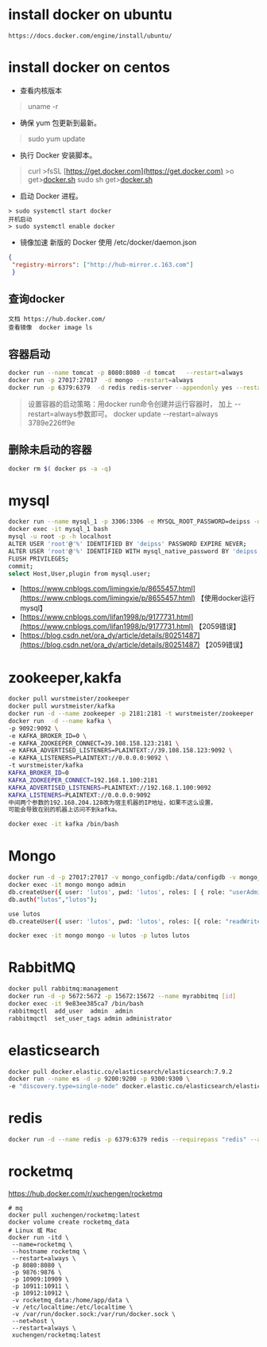 # install docker on ubuntu 
```shell
https://docs.docker.com/engine/install/ubuntu/
```

# install docker on centos
- 查看内核版本
> uname -r

- 确保 yum 包更新到最新。
> sudo yum update

- 执行 Docker 安装脚本。
> curl >fsSL [https://get.docker.com](https://get.docker.com) >o get>[docker.sh](http://docker.sh) sudo sh get>[docker.sh](http://docker.sh)

- 启动 Docker 进程。
```shell
> sudo systemctl start docker
开机启动
> sudo systemctl enable docker 
```


- 镜像加速 新版的 Docker 使用 /etc/docker/daemon.json
```json
{
 "registry-mirrors": ["http://hub-mirror.c.163.com"]
 }
```

## 查询docker
```shell
文档 https://hub.docker.com/
查看镜像  docker image ls

```

## 容器启动
```bash
docker run --name tomcat -p 8080:8080 -d tomcat   --restart=always
docker run -p 27017:27017  -d mongo --restart=always
docker run -p 6379:6379  -d redis redis-server --appendonly yes --restart=always
```
> 设置容器的启动策略：用docker run命令创建并运行容器时，
加上  --restart=always参数即可。
docker update --restart=always 3789e226ff9e


## 删除未启动的容器
```bash
docker rm $( docker ps -a -q)
```
# mysql
```bash
docker run --name mysql_1 -p 3306:3306 -e MYSQL_ROOT_PASSWORD=deipss -d mysql:latest
docker exec -it mysql_1 bash
mysql -u root -p -h localhost
ALTER USER 'root'@'%' IDENTIFIED BY 'deipss' PASSWORD EXPIRE NEVER;
ALTER USER 'root'@'%' IDENTIFIED WITH mysql_native_password BY 'deipss'; 
FLUSH PRIVILEGES;
commit;
select Host,User,plugin from mysql.user;
```

- [https://www.cnblogs.com/limingxie/p/8655457.html](https://www.cnblogs.com/limingxie/p/8655457.html) 【使用docker运行mysql】
- [https://www.cnblogs.com/lifan1998/p/9177731.html](https://www.cnblogs.com/lifan1998/p/9177731.html) 【2059错误】
- [https://blog.csdn.net/ora_dy/article/details/80251487](https://blog.csdn.net/ora_dy/article/details/80251487) 【2059错误】
# zookeeper,kakfa
```bash
docker pull wurstmeister/zookeeper  
docker pull wurstmeister/kafka  
docker run -d --name zookeeper -p 2181:2181 -t wurstmeister/zookeeper
docker run  -d --name kafka \
-p 9092:9092 \
-e KAFKA_BROKER_ID=0 \
-e KAFKA_ZOOKEEPER_CONNECT=39.108.158.123:2181 \
-e KAFKA_ADVERTISED_LISTENERS=PLAINTEXT://39.108.158.123:9092 \
-e KAFKA_LISTENERS=PLAINTEXT://0.0.0.0:9092 \
-t wurstmeister/kafka
KAFKA_BROKER_ID=0
KAFKA_ZOOKEEPER_CONNECT=192.168.1.100:2181
KAFKA_ADVERTISED_LISTENERS=PLAINTEXT://192.168.1.100:9092
KAFKA_LISTENERS=PLAINTEXT://0.0.0.0:9092
中间两个参数的192.168.204.128改为宿主机器的IP地址，如果不这么设置，
可能会导致在别的机器上访问不到kafka。
```
```bash
docker exec -it kafka /bin/bash
```
# Mongo
```bash
docker run -d -p 27017:27017 -v mongo_configdb:/data/configdb -v mongo_db:/data/db --name mongo docker.io/mongo --auth
docker exec -it mongo mongo admin
db.createUser({ user: 'lutos', pwd: 'lutos', roles: [ { role: "userAdminAnyDatabase", db: "admin" } ] });
db.auth("lutos","lutos");

use lutos
db.createUser({ user: 'lutos', pwd: 'lutos', roles: [{ role: "readWrite", db: "lutos" }] });

docker exec -it mongo mongo -u lutos -p lutos lutos
```
# RabbitMQ
```bash
docker pull rabbitmq:management
docker run -d -p 5672:5672 -p 15672:15672 --name myrabbitmq [id]
docker exec -it 9e83ee385ca7 /bin/bash 
rabbitmqctl  add_user  admin  admin
rabbitmqctl  set_user_tags admin administrator
```
# elasticsearch
```bash
docker pull docker.elastic.co/elasticsearch/elasticsearch:7.9.2
docker run --name es -d -p 9200:9200 -p 9300:9300 \
-e "discovery.type=single-node" docker.elastic.co/elasticsearch/elasticsearch:7.9.2

```
# redis
```bash
docker run -d --name redis -p 6379:6379 redis --requirepass "redis" --appendonly yes

```



# rocketmq
https://hub.docker.com/r/xuchengen/rocketmq
```shell
# mq
docker pull xuchengen/rocketmq:latest
docker volume create rocketmq_data
# Linux 或 Mac
docker run -itd \
 --name=rocketmq \
 --hostname rocketmq \
 --restart=always \
 -p 8080:8080 \
 -p 9876:9876 \
 -p 10909:10909 \
 -p 10911:10911 \
 -p 10912:10912 \
 -v rocketmq_data:/home/app/data \
 -v /etc/localtime:/etc/localtime \
 -v /var/run/docker.sock:/var/run/docker.sock \
 --net=host \
 --restart=always \
 xuchengen/rocketmq:latest
```